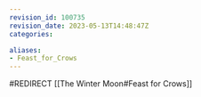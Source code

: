 ```yaml
---
revision_id: 100735
revision_date: 2023-05-13T14:48:47Z
categories:

aliases:
- Feast_for_Crows
---
```


#REDIRECT [[The Winter Moon#Feast for Crows]]